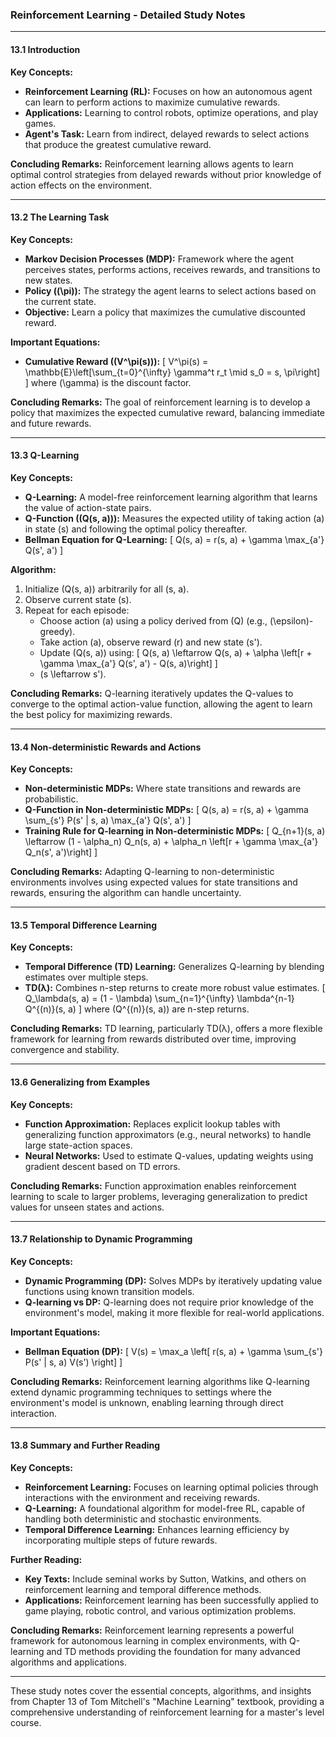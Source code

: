 ### Reinforcement Learning - Detailed Study Notes

---

#### **13.1 Introduction**

**Key Concepts:**
- **Reinforcement Learning (RL):** Focuses on how an autonomous agent can learn to perform actions to maximize cumulative rewards.
- **Applications:** Learning to control robots, optimize operations, and play games.
- **Agent's Task:** Learn from indirect, delayed rewards to select actions that produce the greatest cumulative reward.

**Concluding Remarks:**
Reinforcement learning allows agents to learn optimal control strategies from delayed rewards without prior knowledge of action effects on the environment.

---

#### **13.2 The Learning Task**

**Key Concepts:**
- **Markov Decision Processes (MDP):** Framework where the agent perceives states, performs actions, receives rewards, and transitions to new states.
- **Policy (\(\pi\)):** The strategy the agent learns to select actions based on the current state.
- **Objective:** Learn a policy that maximizes the cumulative discounted reward.

**Important Equations:**
- **Cumulative Reward (\(V^\pi(s)\)):**
  \[
  V^\pi(s) = \mathbb{E}\left[\sum_{t=0}^{\infty} \gamma^t r_t \mid s_0 = s, \pi\right]
  \]
  where \(\gamma\) is the discount factor.

**Concluding Remarks:**
The goal of reinforcement learning is to develop a policy that maximizes the expected cumulative reward, balancing immediate and future rewards.

---

#### **13.3 Q-Learning**

**Key Concepts:**
- **Q-Learning:** A model-free reinforcement learning algorithm that learns the value of action-state pairs.
- **Q-Function (\(Q(s, a)\)):** Measures the expected utility of taking action \(a\) in state \(s\) and following the optimal policy thereafter.
- **Bellman Equation for Q-Learning:**
  \[
  Q(s, a) = r(s, a) + \gamma \max_{a'} Q(s', a')
  \]

**Algorithm:**
1. Initialize \(Q(s, a)\) arbitrarily for all \(s, a\).
2. Observe current state \(s\).
3. Repeat for each episode:
   - Choose action \(a\) using a policy derived from \(Q\) (e.g., \(\epsilon\)-greedy).
   - Take action \(a\), observe reward \(r\) and new state \(s'\).
   - Update \(Q(s, a)\) using:
     \[
     Q(s, a) \leftarrow Q(s, a) + \alpha \left[r + \gamma \max_{a'} Q(s', a') - Q(s, a)\right]
     \]
   - \(s \leftarrow s'\).

**Concluding Remarks:**
Q-learning iteratively updates the Q-values to converge to the optimal action-value function, allowing the agent to learn the best policy for maximizing rewards.

---

#### **13.4 Non-deterministic Rewards and Actions**

**Key Concepts:**
- **Non-deterministic MDPs:** Where state transitions and rewards are probabilistic.
- **Q-Function in Non-deterministic MDPs:**
  \[
  Q(s, a) = r(s, a) + \gamma \sum_{s'} P(s' | s, a) \max_{a'} Q(s', a')
  \]
- **Training Rule for Q-learning in Non-deterministic MDPs:**
  \[
  Q_{n+1}(s, a) \leftarrow (1 - \alpha_n) Q_n(s, a) + \alpha_n \left[r + \gamma \max_{a'} Q_n(s', a')\right]
  \]

**Concluding Remarks:**
Adapting Q-learning to non-deterministic environments involves using expected values for state transitions and rewards, ensuring the algorithm can handle uncertainty.

---

#### **13.5 Temporal Difference Learning**

**Key Concepts:**
- **Temporal Difference (TD) Learning:** Generalizes Q-learning by blending estimates over multiple steps.
- **TD(λ):** Combines n-step returns to create more robust value estimates.
  \[
  Q_\lambda(s, a) = (1 - \lambda) \sum_{n=1}^{\infty} \lambda^{n-1} Q^{(n)}(s, a)
  \]
  where \(Q^{(n)}(s, a)\) are n-step returns.

**Concluding Remarks:**
TD learning, particularly TD(λ), offers a more flexible framework for learning from rewards distributed over time, improving convergence and stability.

---

#### **13.6 Generalizing from Examples**

**Key Concepts:**
- **Function Approximation:** Replaces explicit lookup tables with generalizing function approximators (e.g., neural networks) to handle large state-action spaces.
- **Neural Networks:** Used to estimate Q-values, updating weights using gradient descent based on TD errors.

**Concluding Remarks:**
Function approximation enables reinforcement learning to scale to larger problems, leveraging generalization to predict values for unseen states and actions.

---

#### **13.7 Relationship to Dynamic Programming**

**Key Concepts:**
- **Dynamic Programming (DP):** Solves MDPs by iteratively updating value functions using known transition models.
- **Q-learning vs DP:** Q-learning does not require prior knowledge of the environment's model, making it more flexible for real-world applications.

**Important Equations:**
- **Bellman Equation (DP):**
  \[
  V(s) = \max_a \left[ r(s, a) + \gamma \sum_{s'} P(s' | s, a) V(s') \right]
  \]

**Concluding Remarks:**
Reinforcement learning algorithms like Q-learning extend dynamic programming techniques to settings where the environment's model is unknown, enabling learning through direct interaction.

---

#### **13.8 Summary and Further Reading**

**Key Concepts:**
- **Reinforcement Learning:** Focuses on learning optimal policies through interactions with the environment and receiving rewards.
- **Q-Learning:** A foundational algorithm for model-free RL, capable of handling both deterministic and stochastic environments.
- **Temporal Difference Learning:** Enhances learning efficiency by incorporating multiple steps of future rewards.

**Further Reading:**
- **Key Texts:** Include seminal works by Sutton, Watkins, and others on reinforcement learning and temporal difference methods.
- **Applications:** Reinforcement learning has been successfully applied to game playing, robotic control, and various optimization problems.

**Concluding Remarks:**
Reinforcement learning represents a powerful framework for autonomous learning in complex environments, with Q-learning and TD methods providing the foundation for many advanced algorithms and applications.

---

These study notes cover the essential concepts, algorithms, and insights from Chapter 13 of Tom Mitchell's "Machine Learning" textbook, providing a comprehensive understanding of reinforcement learning for a master's level course.